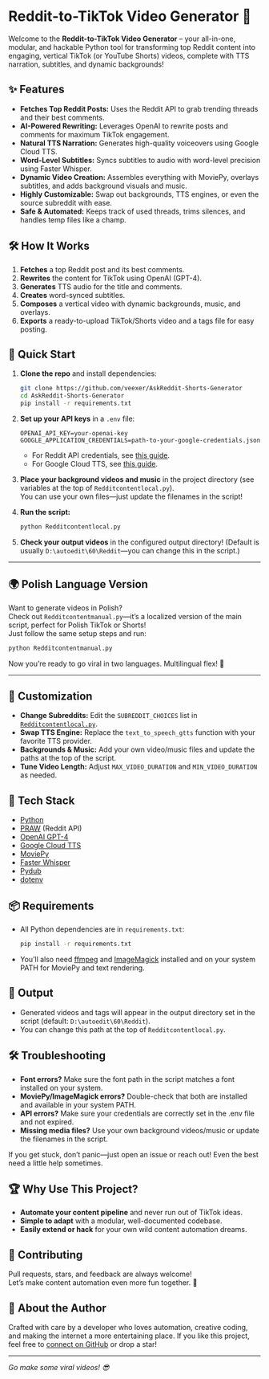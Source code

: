 # Reddit-to-TikTok Video Generator 🚀

Welcome to the **Reddit-to-TikTok Video Generator** – your all-in-one, modular, and hackable Python tool for transforming top Reddit content into engaging, vertical TikTok (or YouTube Shorts) videos, complete with TTS narration, subtitles, and dynamic backgrounds!

## ✨ Features

- **Fetches Top Reddit Posts:** Uses the Reddit API to grab trending threads and their best comments.
- **AI-Powered Rewriting:** Leverages OpenAI to rewrite posts and comments for maximum TikTok engagement.
- **Natural TTS Narration:** Generates high-quality voiceovers using Google Cloud TTS.
- **Word-Level Subtitles:** Syncs subtitles to audio with word-level precision using Faster Whisper.
- **Dynamic Video Creation:** Assembles everything with MoviePy, overlays subtitles, and adds background visuals and music.
- **Highly Customizable:** Swap out backgrounds, TTS engines, or even the source subreddit with ease.
- **Safe & Automated:** Keeps track of used threads, trims silences, and handles temp files like a champ.

## 🛠️ How It Works

1. **Fetches** a top Reddit post and its best comments.
2. **Rewrites** the content for TikTok using OpenAI (GPT-4).
3. **Generates** TTS audio for the title and comments.
4. **Creates** word-synced subtitles.
5. **Composes** a vertical video with dynamic backgrounds, music, and overlays.
6. **Exports** a ready-to-upload TikTok/Shorts video and a tags file for easy posting.

## 🚀 Quick Start

1. **Clone the repo** and install dependencies:
    ```sh
    git clone https://github.com/veexer/AskReddit-Shorts-Generator
    cd AskReddit-Shorts-Generator
    pip install -r requirements.txt
    ```

2. **Set up your API keys** in a `.env` file:
    ```
    OPENAI_API_KEY=your-openai-key
    GOOGLE_APPLICATION_CREDENTIALS=path-to-your-google-credentials.json
    ```
    - For Reddit API credentials, see [this guide](https://praw.readthedocs.io/en/stable/getting_started/authentication.html).
    - For Google Cloud TTS, see [this guide](https://cloud.google.com/text-to-speech/docs/quickstart-client-libraries).

3. **Place your background videos and music** in the project directory (see variables at the top of `Redditcontentlocal.py`).  
   You can use your own files—just update the filenames in the script!

4. **Run the script:**
    ```sh
    python Redditcontentlocal.py
    ```

5. **Check your output videos** in the configured output directory! (Default is usually `D:\autoedit\60\Reddit`—you can change this in the script.)

---

## 🌍 Polish Language Version

Want to generate videos in Polish?  
Check out `Redditcontentmanual.py`—it’s a localized version of the main script, perfect for Polish TikTok or Shorts!  
Just follow the same setup steps and run:
```sh
python Redditcontentmanual.py
```
Now you’re ready to go viral in two languages. Multilingual flex! 💪

---

## 🧩 Customization

- **Change Subreddits:** Edit the `SUBREDDIT_CHOICES` list in [`Redditcontentlocal.py`](Redditcontentlocal.py).
- **Swap TTS Engine:** Replace the `text_to_speech_gtts` function with your favorite TTS provider.
- **Backgrounds & Music:** Add your own video/music files and update the paths at the top of the script.
- **Tune Video Length:** Adjust `MAX_VIDEO_DURATION` and `MIN_VIDEO_DURATION` as needed.

## 🤖 Tech Stack

- [Python](https://www.python.org/)
- [PRAW](https://praw.readthedocs.io/) (Reddit API)
- [OpenAI GPT-4](https://platform.openai.com/)
- [Google Cloud TTS](https://cloud.google.com/text-to-speech)
- [MoviePy](https://zulko.github.io/moviepy/)
- [Faster Whisper](https://github.com/SYSTRAN/faster-whisper)
- [Pydub](https://github.com/jiaaro/pydub)
- [dotenv](https://pypi.org/project/python-dotenv/)

## 📦 Requirements

- All Python dependencies are in `requirements.txt`:
    ```sh
    pip install -r requirements.txt
    ```
- You’ll also need [ffmpeg](https://ffmpeg.org/) and [ImageMagick](https://imagemagick.org/) installed and on your system PATH for MoviePy and text rendering.

## 📂 Output

- Generated videos and tags will appear in the output directory set in the script (default: `D:\autoedit\60\Reddit`).
- You can change this path at the top of `Redditcontentlocal.py`.

## 🛠️ Troubleshooting

- **Font errors?** Make sure the font path in the script matches a font installed on your system.
- **MoviePy/ImageMagick errors?** Double-check that both are installed and available in your system PATH.
- **API errors?** Make sure your credentials are correctly set in the .env file and not expired.
- **Missing media files?** Use your own background videos/music or update the filenames in the script.

If you get stuck, don’t panic—just open an issue or reach out! Even the best need a little help sometimes. 

## 🏆 Why Use This Project?

- **Automate your content pipeline** and never run out of TikTok ideas.
- **Simple to adapt** with a modular, well-documented codebase.
- **Easily extend or hack** for your own wild content automation dreams.

## 🤗 Contributing

Pull requests, stars, and feedback are always welcome!  
Let’s make content automation even more fun together. 🚀

## 🙌 About the Author

Crafted with care by a developer who loves automation, creative coding, and making the internet a more entertaining place. If you like this project, feel free to [connect on GitHub](https://github.com/veexer) or drop a star!

---

*Go make some viral videos! 😎*
